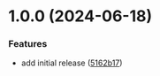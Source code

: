 # 1.0.0 (2024-06-18)


### Features

* add initial release ([5162b17](https://github.com/lemiliomoreno/ecs-apix-terraform-hands-on/commit/5162b17b37150c11d918e5b2ee48648ad7435e86))
